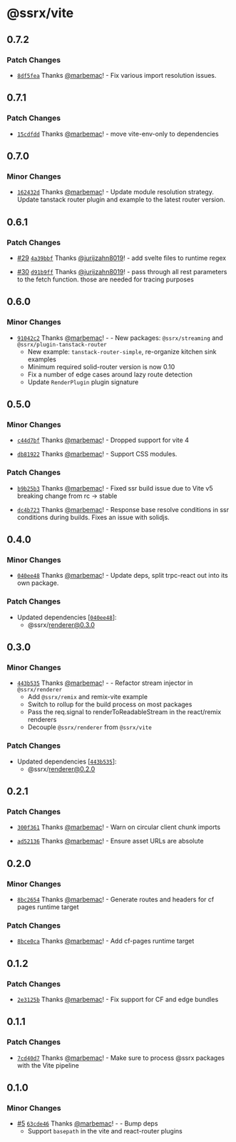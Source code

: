 # @ssrx/vite

## 0.7.2

### Patch Changes

- [`8df5fea`](https://github.com/marbemac/ssrx/commit/8df5fea9c2a308c321ae181942f011e834d010e4) Thanks
  [@marbemac](https://github.com/marbemac)! - Fix various import resolution issues.

## 0.7.1

### Patch Changes

- [`15cdfdd`](https://github.com/marbemac/ssrx/commit/15cdfdda82375d1de6a20c33fcee26bb5cc3606b) Thanks
  [@marbemac](https://github.com/marbemac)! - move vite-env-only to dependencies

## 0.7.0

### Minor Changes

- [`162432d`](https://github.com/marbemac/ssrx/commit/162432d8e333c8fa5d8fdf17956c20dd5bef01cb) Thanks
  [@marbemac](https://github.com/marbemac)! - Update module resolution strategy. Update tanstack router plugin and
  example to the latest router version.

## 0.6.1

### Patch Changes

- [#29](https://github.com/marbemac/ssrx/pull/29)
  [`4a39bbf`](https://github.com/marbemac/ssrx/commit/4a39bbf7597bd041c436c36da79f2d6c0519fdc6) Thanks
  [@jurijzahn8019](https://github.com/jurijzahn8019)! - add svelte files to runtime regex

- [#30](https://github.com/marbemac/ssrx/pull/30)
  [`d91b9ff`](https://github.com/marbemac/ssrx/commit/d91b9fffe4fd82142350f1402a580bf21750f1a9) Thanks
  [@jurijzahn8019](https://github.com/jurijzahn8019)! - pass through all rest parameters to the fetch function. those
  are needed for tracing purposes

## 0.6.0

### Minor Changes

- [`91042c2`](https://github.com/marbemac/ssrx/commit/91042c2512c828d942c2e5c2e2fce16dbc0ded67) Thanks
  [@marbemac](https://github.com/marbemac)! - - New packages: `@ssrx/streaming` and `@ssrx/plugin-tanstack-router`
  - New example: `tanstack-router-simple`, re-organize kitchen sink examples
  - Minimum required solid-router version is now 0.10
  - Fix a number of edge cases around lazy route detection
  - Update `RenderPlugin` plugin signature

## 0.5.0

### Minor Changes

- [`c44d7bf`](https://github.com/marbemac/ssrx/commit/c44d7bf463ff41eeb53ea4bd79580a9d8ce87471) Thanks
  [@marbemac](https://github.com/marbemac)! - Dropped support for vite 4

- [`db81922`](https://github.com/marbemac/ssrx/commit/db819220a1ed2006c8e2bdbd50ff6d6ab6d40b16) Thanks
  [@marbemac](https://github.com/marbemac)! - Support CSS modules.

### Patch Changes

- [`b9b25b3`](https://github.com/marbemac/ssrx/commit/b9b25b37fecc4a443599d59d73dfdf506769517d) Thanks
  [@marbemac](https://github.com/marbemac)! - Fixed ssr build issue due to Vite v5 breaking change from rc -> stable

- [`dc4b723`](https://github.com/marbemac/ssrx/commit/dc4b723b031fc89e36beff8c1b1bde0b64283673) Thanks
  [@marbemac](https://github.com/marbemac)! - Response base resolve conditions in ssr conditions during builds. Fixes an
  issue with solidjs.

## 0.4.0

### Minor Changes

- [`040ee48`](https://github.com/marbemac/ssrx/commit/040ee4869cf7fa5bb12cbb711be9d47d3d539c29) Thanks
  [@marbemac](https://github.com/marbemac)! - Update deps, split trpc-react out into its own package.

### Patch Changes

- Updated dependencies [[`040ee48`](https://github.com/marbemac/ssrx/commit/040ee4869cf7fa5bb12cbb711be9d47d3d539c29)]:
  - @ssrx/renderer@0.3.0

## 0.3.0

### Minor Changes

- [`443b535`](https://github.com/marbemac/ssrx/commit/443b535a5a3767a453114038796baf1f684ebfed) Thanks
  [@marbemac](https://github.com/marbemac)! - - Refactor stream injector in `@ssrx/renderer`
  - Add `@ssrx/remix` and remix-vite example
  - Switch to rollup for the build process on most packages
  - Pass the req.signal to renderToReadableStream in the react/remix renderers
  - Decouple `@ssrx/renderer` from `@ssrx/vite`

### Patch Changes

- Updated dependencies [[`443b535`](https://github.com/marbemac/ssrx/commit/443b535a5a3767a453114038796baf1f684ebfed)]:
  - @ssrx/renderer@0.2.0

## 0.2.1

### Patch Changes

- [`300f361`](https://github.com/marbemac/ssrx/commit/300f3611325eb34134f37f66313642d9a074b812) Thanks
  [@marbemac](https://github.com/marbemac)! - Warn on circular client chunk imports

- [`ad52136`](https://github.com/marbemac/ssrx/commit/ad521367cdfb993d91b2af3d994eecf2ebd6b00f) Thanks
  [@marbemac](https://github.com/marbemac)! - Ensure asset URLs are absolute

## 0.2.0

### Minor Changes

- [`8bc2654`](https://github.com/marbemac/ssrx/commit/8bc26540aa180f53540307a58d0831a859b893f0) Thanks
  [@marbemac](https://github.com/marbemac)! - Generate routes and headers for cf pages runtime target

### Patch Changes

- [`8bce0ca`](https://github.com/marbemac/ssrx/commit/8bce0cab6578b742406102013bf69cbce5de3c30) Thanks
  [@marbemac](https://github.com/marbemac)! - Add cf-pages runtime target

## 0.1.2

### Patch Changes

- [`2e3125b`](https://github.com/marbemac/ssrx/commit/2e3125b9763041b8ff3d7bede66b51b56f04628a) Thanks
  [@marbemac](https://github.com/marbemac)! - Fix support for CF and edge bundles

## 0.1.1

### Patch Changes

- [`7cd40d7`](https://github.com/marbemac/ssrx/commit/7cd40d7ff7b1aeb8f0853e454e3262dee569253a) Thanks
  [@marbemac](https://github.com/marbemac)! - Make sure to process @ssrx packages with the Vite pipeline

## 0.1.0

### Minor Changes

- [#5](https://github.com/marbemac/ssrx/pull/5)
  [`63cde46`](https://github.com/marbemac/ssrx/commit/63cde4631a142ffe352a9fa008b09f153a45ce1d) Thanks
  [@marbemac](https://github.com/marbemac)! - - Bump deps
  - Support `basepath` in the vite and react-router plugins

